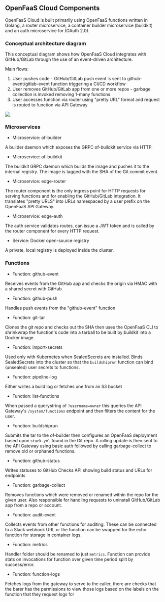 ## OpenFaaS Cloud Components

OpenFaaS Cloud is built primarily using OpenFaaS functions written in Golang, a router microservice, a container builder microservice (buildkit) and an auth microservice for (OAuth 2.0).

### Conceptual architecture diagram

This conceptual diagram shows how OpenFaaS Cloud integrates with GitHub/GitLab through the use of an event-driven architecture.

Main flows:

1. User pushes code - GitHub/GitLab push event is sent to github-event/gitlab-event function triggering a CI/CD workflow
2. User removes GitHub/GitLab app from one or more repos - garbage collection is invoked removing 1-many functions
3. User accesses function via router using "pretty URL" format and request is routed to function via API Gateway

![](https://github.com/openfaas/openfaas-cloud/blob/master/docs/conceptual-overview.png?raw=true)


### Microservices

* Microservice: of-builder

A builder daemon which exposes the GRPC of-buildkit service via HTTP.

* Microservice: of-buildkit

The buildkit GRPC daemon which builds the image and pushes it to the internal registry. The image is tagged with the SHA of the Git commit event.

* Microservice: edge-router

The router component is the only ingress point for HTTP requests for serving functions and for enabling the GitHub/GitLab integration. It translates "pretty URLS" into URLs namespaced by a user prefix on the OpenFaaS API Gateway.

* Microservice: edge-auth

The auth service validates routes, can issue a JWT token and is called by the router component for every HTTP request.

* Service: Docker open-source registry

A private, local registry is deployed inside the cluster.

### Functions

* Function: github-event

Receives events from the GitHub app and checks the origin via HMAC with a shared secret with GitHub

* Function: github-push

Handles push events from the "github-event" function

* Function: git-tar

Clones the git repo and checks out the SHA then uses the OpenFaaS CLI to shrinkwrap the function's code into a tarball to be built by buildkit into a Docker image.

* Function: import-secrets

Used only with Kubernetes when SealedSecrets are installed. Binds SealedSecrets into the cluster so that the `buildshiprun` function can bind (unsealed) user secrets to functions.

* Function: pipeline-log

Either writes a build log or fetches one from an S3 bucket

* Function: list-functions

When passed a querystring of `?username=owner` this queries the API Gateway's `/system/functions` endpoint and then filters the content for the user.

* Function: buildshiprun

Submits the tar to the of-builder then configures an OpenFaaS deployment based upon `stack.yml` found in the Git repo. A rolling update is then sent to the API Gateway using basic auth followed by calling garbage-collect to remove old or orphaned functions.

* Function: github-status

Writes statuses to GitHub Checks API showing build status and URLs for endpoints

* Function: garbage-collect

Removes functions which were removed or renamed within the repo for the given user. Also responsible for handling requests to uninstall GitHub/GitLab app from a repo or account.

* Function: audit-event

Collects events from other functions for auditing. These can be connected to a Slack webhook URL or the function can be swapped for the echo function for storage in container logs.

* Function: metrics

Handler folder should be renamed to just `metrics`. Function can provide stats on invocations for function over given time period split by success/error.

* Function: function-logs

Fetches logs from the gateway to serve to the caller, there are checks that the barer has the permissions to view those logs based on the labels on the function that they request logs for
